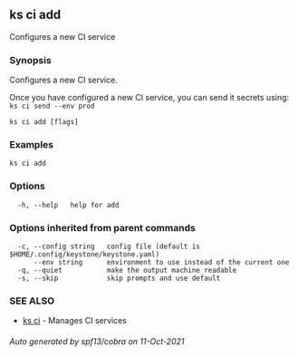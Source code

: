 ## ks ci add

Configures a new CI service

### Synopsis

Configures a new CI service.

Once you have configured a new CI service, you can send it secrets using:
`ks ci send --env prod`


```
ks ci add [flags]
```

### Examples

```
ks ci add
```

### Options

```
  -h, --help   help for add
```

### Options inherited from parent commands

```
  -c, --config string   config file (default is $HOME/.config/keystone/keystone.yaml)
      --env string      environment to use instead of the current one
  -q, --quiet           make the output machine readable
  -s, --skip            skip prompts and use default
```

### SEE ALSO

* [ks ci](ks_ci.md)	 - Manages CI services

###### Auto generated by spf13/cobra on 11-Oct-2021
